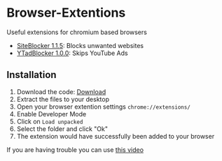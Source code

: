 # Browser-Extentions
Useful extensions for chromium based browsers

- [SiteBlocker 1.1.5](https://github.com/AR1VU/Browser-Extentions/releases/tag/SiteBlocker): Blocks unwanted websites
- [YTadBlocker 1.0.0](https://github.com/AR1VU/Browser-Extentions/releases/tag/YTads): Skips YouTube Ads


## Installation
1. Download the code: [Download](https://codeload.github.com/AR1VU/SiteBlocker/zip/refs/heads/main)
2. Extract the files to your desktop
3. Open your browser extention settings `chrome://extensions/`
4. Enable Developer Mode
5. Click on `Load unpacked`
6. Select the folder and click "Ok"
7. The extension would have successfully been added to your browser

If you are having trouble you can use [this video](https://www.youtube.com/watch?v=dhaGRJvJAII)
